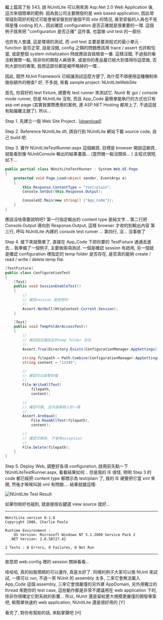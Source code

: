 繼上篇寫了些 543, 說 NUnitLite 可以用來測 Asp.Net 2.0 Web Application 後, 這次來個簡單的範例. 因為我公司主要開發的是 web based application, 因此常常碰到寫好的程式可能會被安裝到好幾個不同 site 的情況, 甚至安裝的人員也不見得是懂 coding 的人.. 因此確認 configuration 是否正確就是很重要的一環. 這個例子就來把 "configuration 是否正確" 這件事, 也當做 unit test 的一部份.

也許有人會講, 這是環境的測試, 而 unit test 主要是要測程式的最小單元 - function 是否正常, 話是沒錯, config 之類的問題應該用 trace / assert 也許較恰當, 或是整個 system initialization 時就應該自我檢查一番. 這樣沒錯, 不過我的看法較實際一點, 除非你的開發人員很多, 或是你的產品量已經大到值得你這麼做, 否則大部份的專案, 我想這部份都是被呼略掉的一環...

因此, 既然 NUnit Framework 已經讓測試這麼方便了, 為什麼不順便用這種機制來做些額外的檢查? 好, 不多說, 來看 sample project: NUnitLiteWebSite

首先, 你寫好的 test fixture, 總要有 test runner 來測試它. Nunit 有 gui / console mode runner, 但是 NUnitLite 沒有, 而且 App_Code 最簡單能執行的方式也只有 asp.net page (其實我實際應用的案例, 連 ASP.NET Hosting 都用上了, 不過這就有點偏離主題了). 所以...

Step 1. 先建立一個 Web Site Project.. [[download](http://www.chicken-house.net/files/chicken/NUnitLiteWebSite.zip)]

Step 2. Reference NUnitLite.dll, 請自行到 NUnitLite 網站下載 source code, 自己 build 吧.

Step 3. 實作 NUnitLiteTestRunner.aspx 這個網頁, 目標是 browser 開啟這網頁, 就能看到像 NUnitConsole 輸出的結果畫面... (當然醜一點沒關係... ) 主程式很短, 如下...

```csharp
public partial class NUnitLiteTestRunner : System.Web.UI.Page
{
    protected void Page_Load(object sender, EventArgs e)
    {
        this.Response.ContentType = "text/plain";
        Console.SetOut(this.Response.Output);

        ConsoleUI.Main(new string[] {"App_Code"});
    }
}
```

應該沒啥需要說明吧?
第一行指定輸出的 content type 是純文字...
第二行把 Console.Output 導向到 Response.Output, 這樣 browser 才收的到輸出內容
第三行, 呼叫 NUnitLite 內建的 console test runner ...
第四行, 沒... 沒事做了

Step 4. 接下來就簡單了, 直接在 App_Code 下把你要的 TestFixture 通通丟進去... 我準備了一個例子, 主要做兩項測試. 一個是確認 session 有啟用, 另一個就是確認 configuration 裡指定的 temp folder 是否存在, 是否真的能夠 create / read / write / delete temp file.

```csharp
[TestFixture]
public class ConfigurationTest
{
    [Test]
    public void SessionEnableTest()
    {
        //
        // 確認session 是啟用的
        //
        Assert.NotNull(HttpContext.Current.Session);
    }

    [Test]
    public void TempFolderAccessTest()
    {
        //
        // 確認設定檔指定的temp folder 存在
        //
        Assert.True(Directory.Exists(ConfigurationManager.AppSettings["temp-folder"]));

        string filepath = Path.Combine(ConfigurationManager.AppSettings["temp-folder"], "test.txt");
        string content = "12345";

        //
        // 確認可以寫暫存檔
        //
        File.WriteAllText(
            filepath,
            content);

        //
        // 確認可讀, 且內容跟寫入的一樣
        //
        Assert.AreEqual(
            File.ReadAllText(filepath),
            content);

        //
        // 確認可刪除, 不會有exception
        //
        File.Delete(filepath);
    }
}
```

Step 5. Deploy Web, 調整好各項 configuration, 啟用前先點一下 NUnitLiteTestRunner.aspx, 看看結果如何... 但是我的 IE 很怪, 明明 Step 3 的 code 都已經把 content type 都標示為 text/plain 了, 我的 IE 硬要把它當 xml 來開, 然後才唉唉叫說 xml 有問題.... 結果就變這樣:

![NUnitLite Test Result](/images/2006-10-29-using-nunitlite-in-app-code-for-unit-testing/image010.png)

如果你剛好也碰到, 就直接按右鍵選 view source 就好...

<!--more-->

---
```
NUnitLite version 0.1.0
Copyright 2006, Charlie Poole

Runtime Environment -
    OS Version: Microsoft Windows NT 5.1.2600 Service Pack 2
  .NET Version: 2.0.50727.42

2 Tests : 0 Errors, 0 Failures, 0 Not Run
```
---

故意把 web.config 裡的 session 關掉看看...

哇哈哈, 真的如我預期的可以運作, 真是太好了. 同樣的例子大家可以換 NUnit 來試試, 一樣可以 run, 不過一來 NUnit 的 assembly 太多, 二來它會無法載入 App_Code 這個 assembly, 三來它會很嚴僅的另外建 AppDomain, 另外用獨立的 thread 來跑你的 test case, 這些動作都是非常不建議用在 web application 下的, 除非你很確定它對系統的影響... 所以, NUnit 還是留給更大規模更嚴僅的開發專案吧, 較簡單快速的 web application, NUnitLite 還是很好用的 [Y]

看完了, 對你有幫助的話, 來點掌聲吧 [H]
